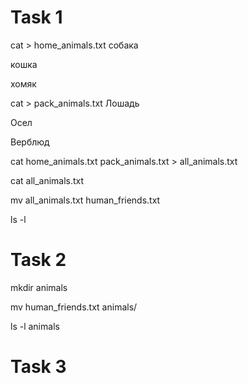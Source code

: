 # Task 1

cat > home_animals.txt
собака  

кошка 

хомяк

cat > pack_animals.txt
Лошадь 

Осел

Верблюд


cat home_animals.txt pack_animals.txt > all_animals.txt

cat all_animals.txt

mv all_animals.txt human_friends.txt

ls -l


# Task 2

mkdir animals

mv human_friends.txt animals/

ls -l animals


# Task 3

